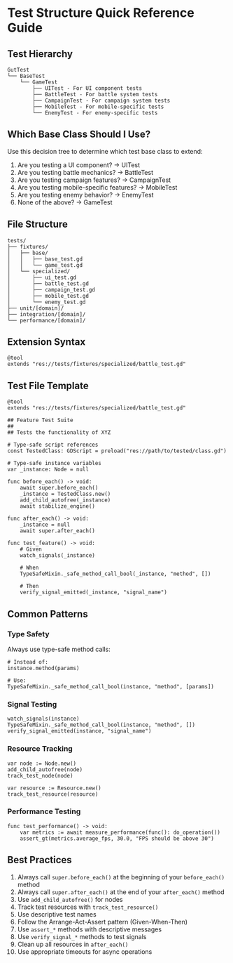 # Test Structure Quick Reference Guide

## Test Hierarchy

```
GutTest
└── BaseTest
    └── GameTest
        ├── UITest - For UI component tests
        ├── BattleTest - For battle system tests
        ├── CampaignTest - For campaign system tests
        ├── MobileTest - For mobile-specific tests
        └── EnemyTest - For enemy-specific tests
```

## Which Base Class Should I Use?

Use this decision tree to determine which test base class to extend:

1. Are you testing a UI component? → UITest
2. Are you testing battle mechanics? → BattleTest
3. Are you testing campaign features? → CampaignTest
4. Are you testing mobile-specific features? → MobileTest
5. Are you testing enemy behavior? → EnemyTest
6. None of the above? → GameTest

## File Structure

```
tests/
├── fixtures/
│   ├── base/
│   │   ├── base_test.gd
│   │   └── game_test.gd
│   └── specialized/
│       ├── ui_test.gd
│       ├── battle_test.gd
│       ├── campaign_test.gd
│       ├── mobile_test.gd
│       └── enemy_test.gd
├── unit/[domain]/
├── integration/[domain]/
└── performance/[domain]/
```

## Extension Syntax

```gdscript
@tool
extends "res://tests/fixtures/specialized/battle_test.gd"
```

## Test File Template

```gdscript
@tool
extends "res://tests/fixtures/specialized/battle_test.gd"

## Feature Test Suite
##
## Tests the functionality of XYZ

# Type-safe script references
const TestedClass: GDScript = preload("res://path/to/tested/class.gd")

# Type-safe instance variables
var _instance: Node = null

func before_each() -> void:
	await super.before_each()
	_instance = TestedClass.new()
	add_child_autofree(_instance)
	await stabilize_engine()

func after_each() -> void:
	_instance = null
	await super.after_each()

func test_feature() -> void:
	# Given
	watch_signals(_instance)
	
	# When
	TypeSafeMixin._safe_method_call_bool(_instance, "method", [])
	
	# Then
	verify_signal_emitted(_instance, "signal_name")
```

## Common Patterns

### Type Safety

Always use type-safe method calls:

```gdscript
# Instead of:
instance.method(params)

# Use:
TypeSafeMixin._safe_method_call_bool(instance, "method", [params])
```

### Signal Testing

```gdscript
watch_signals(instance)
TypeSafeMixin._safe_method_call_bool(instance, "method", [])
verify_signal_emitted(instance, "signal_name")
```

### Resource Tracking

```gdscript
var node := Node.new()
add_child_autofree(node)
track_test_node(node)

var resource := Resource.new()
track_test_resource(resource)
```

### Performance Testing

```gdscript
func test_performance() -> void:
	var metrics := await measure_performance(func(): do_operation())
	assert_gt(metrics.average_fps, 30.0, "FPS should be above 30")
```

## Best Practices

1. Always call `super.before_each()` at the beginning of your `before_each()` method
2. Always call `super.after_each()` at the end of your `after_each()` method
3. Use `add_child_autofree()` for nodes
4. Track test resources with `track_test_resource()`
5. Use descriptive test names
6. Follow the Arrange-Act-Assert pattern (Given-When-Then)
7. Use `assert_*` methods with descriptive messages
8. Use `verify_signal_*` methods to test signals
9. Clean up all resources in `after_each()`
10. Use appropriate timeouts for async operations 